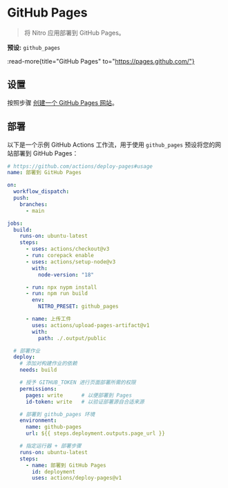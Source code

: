 # GitHub Pages

> 将 Nitro 应用部署到 GitHub Pages。

**预设:** `github_pages`

:read-more{title="GitHub Pages" to="https://pages.github.com/"}

## 设置

按照步骤 [创建一个 GitHub Pages 网站](https://docs.github.com/en/pages/getting-started-with-github-pages/creating-a-github-pages-site)。

## 部署

以下是一个示例 GitHub Actions 工作流，用于使用 `github_pages` 预设将您的网站部署到 GitHub Pages：

```yaml [.github/workflows/deploy.yml]
# https://github.com/actions/deploy-pages#usage
name: 部署到 GitHub Pages

on:
  workflow_dispatch:
  push:
    branches:
      - main

jobs:
  build:
    runs-on: ubuntu-latest
    steps:
      - uses: actions/checkout@v3
      - run: corepack enable
      - uses: actions/setup-node@v3
        with:
          node-version: "18"

      - run: npx nypm install
      - run: npm run build
        env:
          NITRO_PRESET: github_pages

      - name: 上传工件
        uses: actions/upload-pages-artifact@v1
        with:
          path: ./.output/public

  # 部署作业
  deploy:
    # 添加对构建作业的依赖
    needs: build

    # 授予 GITHUB_TOKEN 进行页面部署所需的权限
    permissions:
      pages: write      # 以便部署到 Pages
      id-token: write   # 以验证部署源自合适来源

    # 部署到 github_pages 环境
    environment:
      name: github-pages
      url: ${{ steps.deployment.outputs.page_url }}

    # 指定运行器 + 部署步骤
    runs-on: ubuntu-latest
    steps:
      - name: 部署到 GitHub Pages
        id: deployment
        uses: actions/deploy-pages@v1
```